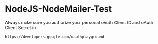 # NodeJS-NodeMailer-Test

Always make sure you authorize your personal oAuth Client ID and oAuth Client Secret in 
```
https://developers.google.com/oauthplayground
```

